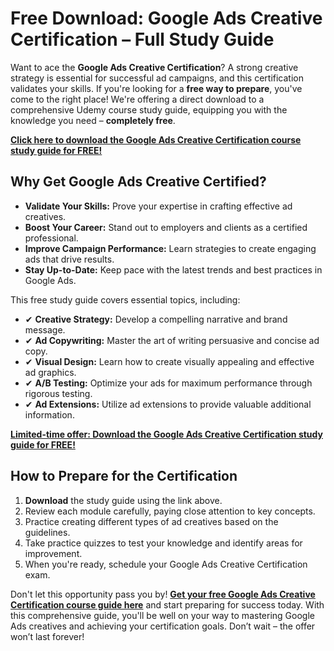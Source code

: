 # Free Download: Google Ads Creative Certification – Full Study Guide

Want to ace the **Google Ads Creative Certification**? A strong creative strategy is essential for successful ad campaigns, and this certification validates your skills. If you're looking for a **free way to prepare**, you've come to the right place! We're offering a direct download to a comprehensive Udemy course study guide, equipping you with the knowledge you need – **completely free**.

[**Click here to download the Google Ads Creative Certification course study guide for FREE!**](https://udemywork.com/google-ads-creative-certification)

## Why Get Google Ads Creative Certified?

*   **Validate Your Skills:** Prove your expertise in crafting effective ad creatives.
*   **Boost Your Career:** Stand out to employers and clients as a certified professional.
*   **Improve Campaign Performance:** Learn strategies to create engaging ads that drive results.
*   **Stay Up-to-Date:** Keep pace with the latest trends and best practices in Google Ads.

This free study guide covers essential topics, including:

*   ✔ **Creative Strategy:** Develop a compelling narrative and brand message.
*   ✔ **Ad Copywriting:** Master the art of writing persuasive and concise ad copy.
*   ✔ **Visual Design:** Learn how to create visually appealing and effective ad graphics.
*   ✔ **A/B Testing:** Optimize your ads for maximum performance through rigorous testing.
*   ✔ **Ad Extensions:** Utilize ad extensions to provide valuable additional information.

[**Limited-time offer: Download the Google Ads Creative Certification study guide for FREE!**](https://udemywork.com/google-ads-creative-certification)

## How to Prepare for the Certification

1.  **Download** the study guide using the link above.
2.  Review each module carefully, paying close attention to key concepts.
3.  Practice creating different types of ad creatives based on the guidelines.
4.  Take practice quizzes to test your knowledge and identify areas for improvement.
5.  When you're ready, schedule your Google Ads Creative Certification exam.

Don't let this opportunity pass you by! **[Get your free Google Ads Creative Certification course guide here](https://udemywork.com/google-ads-creative-certification)** and start preparing for success today. With this comprehensive guide, you'll be well on your way to mastering Google Ads creatives and achieving your certification goals. Don’t wait – the offer won’t last forever!
